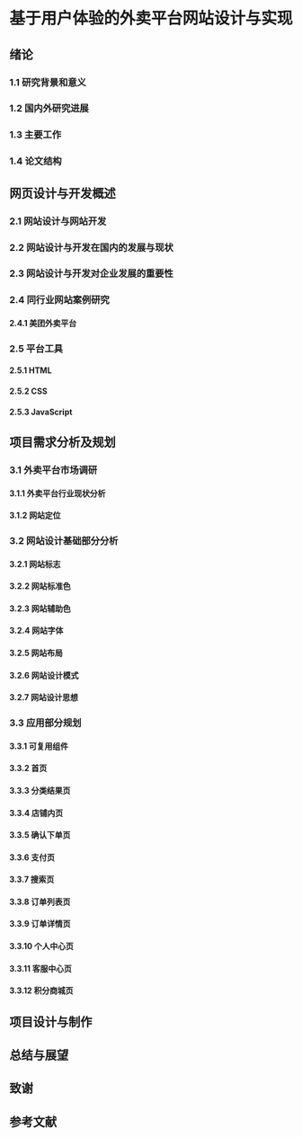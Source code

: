 # 基于用户体验的外卖平台网站设计与实现

## 绪论
  ### 1.1 研究背景和意义
  ### 1.2 国内外研究进展
  ### 1.3 主要工作
  ### 1.4 论文结构

## 网页设计与开发概述
  ### 2.1 网站设计与网站开发
  ### 2.2 网站设计与开发在国内的发展与现状
  ### 2.3 网站设计与开发对企业发展的重要性

### 2.4 同行业网站案例研究
  #### 2.4.1 美团外卖平台

### 2.5 平台工具
  #### 2.5.1 HTML
  #### 2.5.2 CSS
  #### 2.5.3 JavaScript

## 项目需求分析及规划
  ### 3.1 外卖平台市场调研
  #### 3.1.1 外卖平台行业现状分析
  #### 3.1.2 网站定位

### 3.2 网站设计基础部分分析
  #### 3.2.1 网站标志
  #### 3.2.2 网站标准色
  #### 3.2.3 网站辅助色
  #### 3.2.4 网站字体
  #### 3.2.5 网站布局
  #### 3.2.6 网站设计模式
  #### 3.2.7 网站设计思想

### 3.3 应用部分规划
  #### 3.3.1 可复用组件
  #### 3.3.2 首页
  #### 3.3.3  分类结果页
  #### 3.3.4 店铺内页
  #### 3.3.5 确认下单页
  #### 3.3.6 支付页
  #### 3.3.7 搜索页
  #### 3.3.8 订单列表页
  #### 3.3.9 订单详情页
  #### 3.3.10 个人中心页
  #### 3.3.11 客服中心页
  #### 3.3.12 积分商城页

## 项目设计与制作

## 总结与展望

## 致谢

## 参考文献